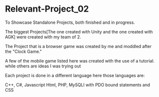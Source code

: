 # Relevant-Project_02


To  Showcase Standalone Projects, both finished and in progress.

The biggest Projects[The one created with Unity and the one created with AGK] were created with my team of 2.

The Project that is a browser game was created by me and moddled after the "Clock Game."

A few of the mobile game listed here was created with the use of a tutorial. while others are ideas I was trying out

Each project is done in a different language here those languages are:

C++, C#, Javascript Html, PHP, MySQLI with PDO bound statements and CSS
